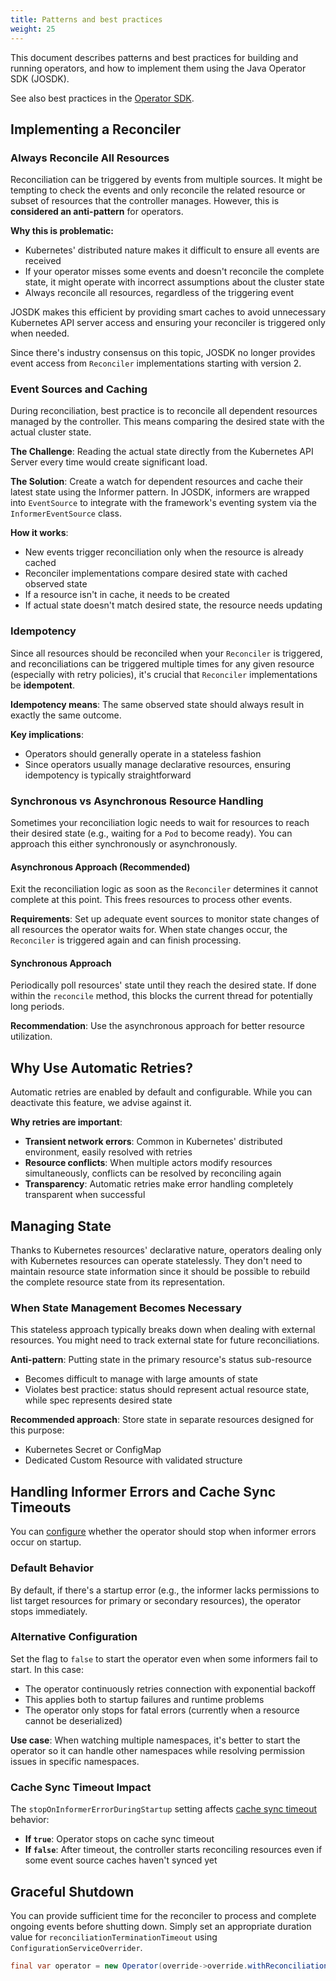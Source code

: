 ```yaml
---
title: Patterns and best practices
weight: 25
---
```


This document describes patterns and best practices for building and running operators, and how to implement them using the Java Operator SDK (JOSDK).

See also best practices in the [Operator SDK](https://sdk.operatorframework.io/docs/best-practices/best-practices/).

## Implementing a Reconciler

### Always Reconcile All Resources

Reconciliation can be triggered by events from multiple sources. It might be tempting to check the events and only reconcile the related resource or subset of resources that the controller manages. However, this is **considered an anti-pattern** for operators.

**Why this is problematic:**
- Kubernetes' distributed nature makes it difficult to ensure all events are received
- If your operator misses some events and doesn't reconcile the complete state, it might operate with incorrect assumptions about the cluster state
- Always reconcile all resources, regardless of the triggering event

JOSDK makes this efficient by providing smart caches to avoid unnecessary Kubernetes API server access and ensuring your reconciler is triggered only when needed.

Since there's industry consensus on this topic, JOSDK no longer provides event access from `Reconciler` implementations starting with version 2.

### Event Sources and Caching

During reconciliation, best practice is to reconcile all dependent resources managed by the controller. This means comparing the desired state with the actual cluster state. 

**The Challenge**: Reading the actual state directly from the Kubernetes API Server every time would create significant load.

**The Solution**: Create a watch for dependent resources and cache their latest state using the Informer pattern. In JOSDK, informers are wrapped into `EventSource` to integrate with the framework's eventing system via the `InformerEventSource` class.

**How it works**:
- New events trigger reconciliation only when the resource is already cached
- Reconciler implementations compare desired state with cached observed state
- If a resource isn't in cache, it needs to be created
- If actual state doesn't match desired state, the resource needs updating

### Idempotency

Since all resources should be reconciled when your `Reconciler` is triggered, and reconciliations can be triggered multiple times for any given resource (especially with retry policies), it's crucial that `Reconciler` implementations be **idempotent**.

**Idempotency means**: The same observed state should always result in exactly the same outcome.

**Key implications**:
- Operators should generally operate in a stateless fashion
- Since operators usually manage declarative resources, ensuring idempotency is typically straightforward

### Synchronous vs Asynchronous Resource Handling

Sometimes your reconciliation logic needs to wait for resources to reach their desired state (e.g., waiting for a `Pod` to become ready). You can approach this either synchronously or asynchronously.

#### Asynchronous Approach (Recommended)

Exit the reconciliation logic as soon as the `Reconciler` determines it cannot complete at this point. This frees resources to process other events.

**Requirements**: Set up adequate event sources to monitor state changes of all resources the operator waits for. When state changes occur, the `Reconciler` is triggered again and can finish processing.

#### Synchronous Approach

Periodically poll resources' state until they reach the desired state. If done within the `reconcile` method, this blocks the current thread for potentially long periods.

**Recommendation**: Use the asynchronous approach for better resource utilization.

## Why Use Automatic Retries?

Automatic retries are enabled by default and configurable. While you can deactivate this feature, we advise against it.

**Why retries are important**:
- **Transient network errors**: Common in Kubernetes' distributed environment, easily resolved with retries
- **Resource conflicts**: When multiple actors modify resources simultaneously, conflicts can be resolved by reconciling again
- **Transparency**: Automatic retries make error handling completely transparent when successful

## Managing State

Thanks to Kubernetes resources' declarative nature, operators dealing only with Kubernetes resources can operate statelessly. They don't need to maintain resource state information since it should be possible to rebuild the complete resource state from its representation.

### When State Management Becomes Necessary

This stateless approach typically breaks down when dealing with external resources. You might need to track external state for future reconciliations.

**Anti-pattern**: Putting state in the primary resource's status sub-resource
- Becomes difficult to manage with large amounts of state  
- Violates best practice: status should represent actual resource state, while spec represents desired state

**Recommended approach**: Store state in separate resources designed for this purpose:
- Kubernetes Secret or ConfigMap
- Dedicated Custom Resource with validated structure

## Handling Informer Errors and Cache Sync Timeouts

You can [configure](https://github.com/java-operator-sdk/java-operator-sdk/blob/2cb616c4c4fd0094ee6e3a0ef2a0ea82173372bf/operator-framework-core/src/main/java/io/javaoperatorsdk/operator/api/config/ConfigurationService.java#L168-L168) whether the operator should stop when informer errors occur on startup.

### Default Behavior
By default, if there's a startup error (e.g., the informer lacks permissions to list target resources for primary or secondary resources), the operator stops immediately.

### Alternative Configuration  
Set the flag to `false` to start the operator even when some informers fail to start. In this case:
- The operator continuously retries connection with exponential backoff
- This applies both to startup failures and runtime problems
- The operator only stops for fatal errors (currently when a resource cannot be deserialized)

**Use case**: When watching multiple namespaces, it's better to start the operator so it can handle other namespaces while resolving permission issues in specific namespaces.

### Cache Sync Timeout Impact
The `stopOnInformerErrorDuringStartup` setting affects [cache sync timeout](https://github.com/java-operator-sdk/java-operator-sdk/blob/114c4312c32b34688811df8dd7cea275878c9e73/operator-framework-core/src/main/java/io/javaoperatorsdk/operator/api/config/ConfigurationService.java#L177-L179) behavior:
- **If `true`**: Operator stops on cache sync timeout
- **If `false`**: After timeout, the controller starts reconciling resources even if some event source caches haven't synced yet  

## Graceful Shutdown

You can provide sufficient time for the reconciler to process and complete ongoing events before shutting down. Simply set an appropriate duration value for `reconciliationTerminationTimeout` using `ConfigurationServiceOverrider`.

```java
final var operator = new Operator(override->override.withReconciliationTerminationTimeout(Duration.ofSeconds(5)));
```

